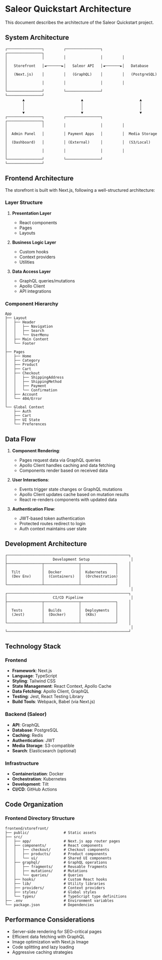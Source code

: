 # Saleor Quickstart Architecture

This document describes the architecture of the Saleor Quickstart project.

## System Architecture

```
┌────────────────┐         ┌────────────────┐         ┌────────────────┐
│                │         │                │         │                │
│   Storefront   │◄───────►│   Saleor API   │◄───────►│   Database     │
│   (Next.js)    │         │   (GraphQL)    │         │   (PostgreSQL) │
│                │         │                │         │                │
└────────────────┘         └────────────────┘         └────────────────┘
        ▲                          ▲                          ▲
        │                          │                          │
        │                          │                          │
        ▼                          ▼                          ▼
┌────────────────┐         ┌────────────────┐         ┌────────────────┐
│                │         │                │         │                │
│  Admin Panel   │         │ Payment Apps   │         │  Media Storage │
│  (Dashboard)   │         │ (External)     │         │  (S3/Local)    │
│                │         │                │         │                │
└────────────────┘         └────────────────┘         └────────────────┘
```

## Frontend Architecture

The storefront is built with Next.js, following a well-structured architecture:

### Layer Structure

1. **Presentation Layer**
   - React components
   - Pages
   - Layouts

2. **Business Logic Layer**
   - Custom hooks
   - Context providers
   - Utilities

3. **Data Access Layer**
   - GraphQL queries/mutations
   - Apollo Client
   - API integrations

### Component Hierarchy

```
App
├── Layout
│   ├── Header
│   │   ├── Navigation
│   │   ├── Search
│   │   └── UserMenu
│   ├── Main Content
│   └── Footer
│
├── Pages
│   ├── Home
│   ├── Category
│   ├── Product
│   ├── Cart
│   ├── Checkout
│   │   ├── ShippingAddress
│   │   ├── ShippingMethod
│   │   ├── Payment
│   │   └── Confirmation
│   ├── Account
│   └── 404/Error
│
└── Global Context
    ├── Auth
    ├── Cart
    ├── UI State
    └── Preferences
```

## Data Flow

1. **Component Rendering**:
   - Pages request data via GraphQL queries
   - Apollo Client handles caching and data fetching
   - Components render based on received data

2. **User Interactions**:
   - Events trigger state changes or GraphQL mutations
   - Apollo Client updates cache based on mutation results
   - React re-renders components with updated data

3. **Authentication Flow**:
   - JWT-based token authentication
   - Protected routes redirect to login
   - Auth context maintains user state

## Development Architecture

```
┌────────────────────────────────────────────────────────┐
│                     Development Setup                   │
├────────────────┬────────────────┬────────────────┐     │
│                │                │                │     │
│  Tilt          │  Docker        │  Kubernetes    │     │
│  (Dev Env)     │  (Containers)  │  (Orchestration)     │
│                │                │                │     │
└────────────────┴────────────────┴────────────────┘     │
                                                          │
┌────────────────────────────────────────────────────────┐
│                     CI/CD Pipeline                      │
├────────────────┬────────────────┬────────────────┐     │
│                │                │                │     │
│  Tests         │  Builds        │  Deployments   │     │
│  (Jest)        │  (Docker)      │  (K8s)         │     │
│                │                │                │     │
└────────────────┴────────────────┴────────────────┘     │
                                                          │
└────────────────────────────────────────────────────────┘
```

## Technology Stack

### Frontend
- **Framework**: Next.js
- **Language**: TypeScript
- **Styling**: Tailwind CSS
- **State Management**: React Context, Apollo Cache
- **Data Fetching**: Apollo Client, GraphQL
- **Testing**: Jest, React Testing Library
- **Build Tools**: Webpack, Babel (via Next.js)

### Backend (Saleor)
- **API**: GraphQL
- **Database**: PostgreSQL
- **Caching**: Redis
- **Authentication**: JWT
- **Media Storage**: S3-compatible
- **Search**: Elasticsearch (optional)

### Infrastructure
- **Containerization**: Docker
- **Orchestration**: Kubernetes
- **Development**: Tilt
- **CI/CD**: GitHub Actions

## Code Organization

### Frontend Directory Structure

```
frontend/storefront/
├── public/                # Static assets
├── src/
│   ├── app/               # Next.js app router pages
│   ├── components/        # React components
│   │   ├── checkout/      # Checkout components
│   │   ├── products/      # Product components
│   │   └── ui/            # Shared UI components
│   ├── graphql/           # GraphQL operations
│   │   ├── fragments/     # Reusable fragments
│   │   ├── mutations/     # Mutations
│   │   └── queries/       # Queries
│   ├── hooks/             # Custom React hooks
│   ├── lib/               # Utility libraries
│   ├── providers/         # Context providers
│   ├── styles/            # Global styles
│   └── types/             # TypeScript type definitions
├── .env                   # Environment variables
└── package.json           # Dependencies
```

## Performance Considerations

- Server-side rendering for SEO-critical pages
- Efficient data fetching with GraphQL
- Image optimization with Next.js Image
- Code splitting and lazy loading
- Aggressive caching strategies 